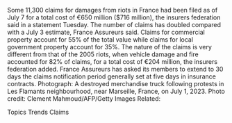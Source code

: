 Some 11,300 claims for damages from riots in France had been filed as of July 7 for a total cost of €650 million ($716 million), the insurers federation said in a statement Tuesday.
The number of claims has doubled compared with a July 3 estimate, France Assureurs said. Claims for commercial property account for 55% of the total value while claims for local government property account for 35%.
The nature of the claims is very different from that of the 2005 riots, when vehicle damage and fire accounted for 82% of claims, for a total cost of €204 million, the insurers federation added.
France Assureurs has asked its members to extend to 30 days the claims notification period generally set at five days in insurance contracts.
Photograph: A destroyed merchandise truck following protests in Les Flamants neighbourhood, near Marseille, France, on July 1, 2023. Photo credit: Clement Mahmoud/AFP/Getty Images
Related:

Topics
Trends
Claims
